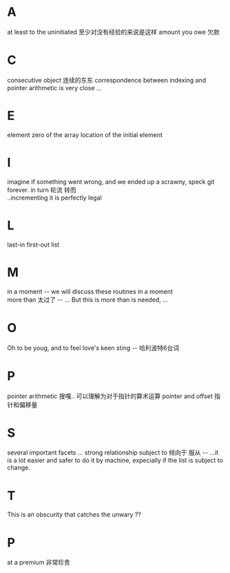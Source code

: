 # A
at least to the uninitiated 至少对没有经验的来说是这样
amount you owe 欠款

# C
consecutive object 连续的东东
correspondence between indexing and pointer arithmetic is very close  ...

# E
element zero of the array
location of the initial element 

# I
imagine if something went wrong, and we ended up a scrawny, speck git forever.
in turn 轮流 转而  
..incrementing it is perfectly legal

# L
last-in first-out list  

# M
in a moment -- we will discuss these routines in a moment  
more than 太过了 -- ... But this is more than is needed, ...  

# O
Oh to be youg, and to feel love's keen sting -- 哈利波特6台词

# P
pointer arithmetic 搜嘎.. 可以理解为对于指针的算术运算
pointer and offset 指针和偏移量  

# S
several important facets ...
strong relationship
subject to 倾向于 服从 -- ...it is a lot easier and safer to do it by machine, expecially if the list is subject to change.  

# T
This is an obscurity that catches the unwary ??

# P
at a premium 非常珍贵  
